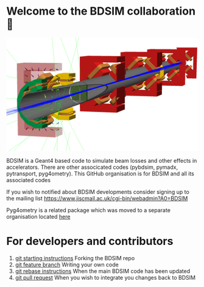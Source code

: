 # Welcome to the BDSIM collaboration  👋

![OpenGL visualisation of a BDSIM accelerator](./images/homepage_image.png)

BDSIM is a Geant4 based code to simulate beam losses and other effects in accelerators. There are other associcated codes (pybdsim, pymadx, pytransport, pyg4ometry). This GitHub organisation is for BDSIM and all its associated codes

If you wish to notified about BDSIM developments consider signing up to the mailing list https://www.jiscmail.ac.uk/cgi-bin/webadmin?A0=BDSIM

Pyg4ometry is a related package which was moved to a separate organisation located [here](https://github.com/g4edge)

# For developers and contributors 
1. [git starting instructions](./git_starting.md) Forking the BDSIM repo 
1. [git feature branch](./git_feature_branch.md) Writing your own code 
1. [git rebase instructions](./git_rebase.md) When the main BDSIM code has been updated
1. [git pull request](./git_pr.md) When you wish to integrate you changes back to BDSIM